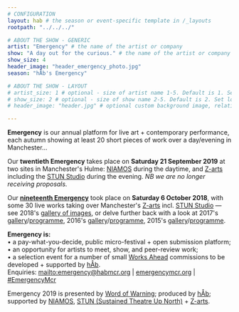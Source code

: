 ```yaml
---
# CONFIGURATION
layout: hab # the season or event-specific template in /_layouts
rootpath: "../../../"

# ABOUT THE SHOW - GENERIC
artist: "Emergency" # the name of the artist or company
show: "A day out for the curious." # the name of the artist or company
show_size: 4
header_image: "header_emergency_photo.jpg"   
season: "hÅb's Emergency" 

# ABOUT THE SHOW - LAYOUT
# artist_size: 1 # optional - size of artist name 1-5. Default is 1. Set longer names to lower values
# show_size: 2 # optional - size of show name 2-5. Default is 2. Set longer names to lower values
# header_image: "header.jpg" # optional custom background image, relative to current page

---
```

**Emergency** is our annual platform for live art + contemporary performance, each autumn showing at least 20 short pieces of work over a day/evening in Manchester…           
         
Our **twentieth Emergency** takes place on **Saturday 21 September 2019** at two sites in Manchester's Hulme: <a href="https://www.niamos.space" target="_blank">NIAMOS</a> during the daytime, and <a href="http://www.z-arts.org/about-us/getting-here" target="_blank">Z-arts</a> including the <a href="http://stunlive.com" target="_blank">STUN Studio</a> during the evening. *NB we are no longer receiving proposals.*         

Our [**nineteenth Emergency**](/archive/2018-emergency) took place on **Saturday 6 October 2018**, with some 30 live works taking over Manchester's <a href="http://www.z-arts.org/about-us/getting-here" target="_blank">Z-arts</a> incl. <a href="http://stunlive.com" target="_blank">STUN Studio</a> — see 2018's [gallery of images](/galleries/2018-emergency), or delve further back with a look at 2017's [gallery](/galleries/2017-emergency)/[programme](/archive/2017-emergency), 2016's [gallery](/galleries/2016-emergency)/[programme](/archive/2016-emergency), 2015's [gallery](/galleries/2015-emergency)/[programme](/archive/2015-emergency).           
		
**Emergency is:**      
• a pay-what-you-decide, public micro-festival + open submission platform;        
• an opportunity for artists to meet, show, and peer-review work;      
• a selection event for a number of small [Works Ahead](/hab/worksahead) commissions to be developed + supported by [hÅb](/hab).      
Enquiries: <mailto:emergency@habmcr.org> | <a href="http://emergencymcr.org" target="_blank">emergencymcr.org</a> | <a href="http://twitter.com/hashtag/EmergencyMcr" target="_blank">#EmergencyMcr</a>            
          
Emergency 2019 is presented by [Word of Warning](/); produced by [hÅb](/hab); supported by <a href="http://www.niamos.space" target="_blank">NIAMOS</a>, <a href="http://stunlive.com" target="_blank">STUN (Sustained Theatre Up North)</a> + <a href="http://www.z-arts.org" target="_blank">Z-arts</a>.
